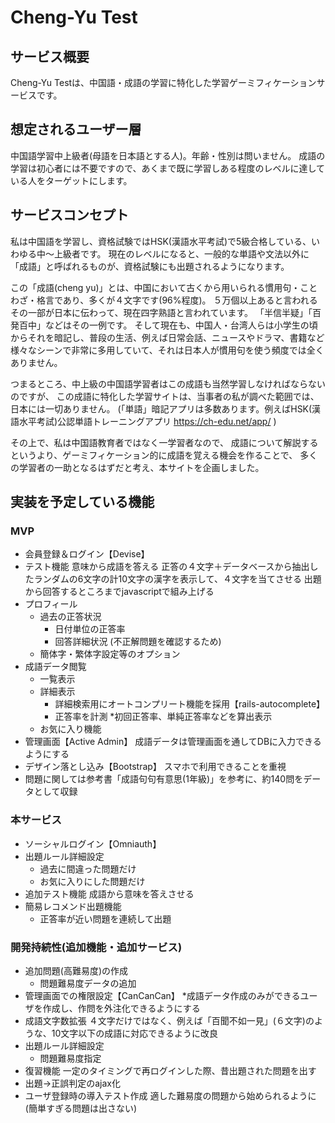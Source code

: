 # Cheng-Yu Test

## サービス概要
Cheng-Yu Testは、中国語・成語の学習に特化した学習ゲーミフィケーションサービスです。

## 想定されるユーザー層
中国語学習中上級者(母語を日本語とする人)。年齢・性別は問いません。
成語の学習は初心者には不要ですので、あくまで既に学習しある程度のレベルに達している人をターゲットにします。

## サービスコンセプト
私は中国語を学習し、資格試験ではHSK(漢語水平考試)で5級合格している、いわゆる中〜上級者です。
現在のレベルになると、一般的な単語や文法以外に「成語」と呼ばれるものが、資格試験にも出題されるようになります。

この「成語(cheng yu)」とは、中国において古くから用いられる慣用句・ことわざ・格言であり、多くが４文字です(96%程度)。
５万個以上あると言われるその一部が日本に伝わって、現在四字熟語と言われています。
「半信半疑」「百発百中」などはその一例です。
そして現在も、中国人・台湾人らは小学生の頃からそれを暗記し、普段の生活、例えば日常会話、ニュースやドラマ、書籍など
様々なシーンで非常に多用していて、それは日本人が慣用句を使う頻度では全くありません。

つまるところ、中上級の中国語学習者はこの成語も当然学習しなければならないのですが、
この成語に特化した学習サイトは、当事者の私が調べた範囲では、日本には一切ありません。
(「単語」暗記アプリは多数あります。例えばHSK(漢語水平考試)公認単語トレーニングアプリ https://ch-edu.net/app/ )

その上で、私は中国語教育者ではなく一学習者なので、
成語について解説するというより、ゲーミフィケーション的に成語を覚える機会を作ることで、
多くの学習者の一助となるはずだと考え、本サイトを企画しました。

## 実装を予定している機能
### MVP
* 会員登録＆ログイン【Devise】
* テスト機能
  意味から成語を答える
  正答の４文字＋データベースから抽出したランダムの6文字の計10文字の漢字を表示して、４文字を当てさせる
  出題から回答するところまでjavascriptで組み上げる
* プロフィール
  * 過去の正答状況
    * 日付単位の正答率
    * 回答詳細状況
      (不正解問題を確認するため)
  * 簡体字・繁体字設定等のオプション
* 成語データ閲覧
  * 一覧表示
  * 詳細表示
    * 詳細検索用にオートコンプリート機能を採用【rails-autocomplete】
    * 正答率を計測
      *初回正答率、単純正答率などを算出表示
  * お気に入り機能
* 管理画面【Active Admin】
  成語データは管理画面を通してDBに入力できるようにする
* デザイン落とし込み【Bootstrap】
  スマホで利用できることを重視
* 問題に関しては参考書「成語句句有意思(1年級)」を参考に、約140問をデータとして収録

### 本サービス
* ソーシャルログイン【Omniauth】
* 出題ルール詳細設定
  * 過去に間違った問題だけ
  * お気に入りにした問題だけ
* 追加テスト機能
  成語から意味を答えさせる
* 簡易レコメンド出題機能
  * 正答率が近い問題を連続して出題

### 開発持続性(追加機能・追加サービス)
* 追加問題(高難易度)の作成
  * 問題難易度データの追加
* 管理画面での権限設定【CanCanCan】
  *成語データ作成のみができるユーザを作成し、作問を外注化できるようにする
* 成語文字数拡張
  ４文字だけではなく、例えば「百聞不如一見」(６文字)のような、10文字以下の成語に対応できるように改良
* 出題ルール詳細設定
  * 問題難易度指定
* 復習機能
  一定のタイミングで再ログインした際、昔出題された問題を出す
* 出題→正誤判定のajax化
* ユーザ登録時の導入テスト作成
  適した難易度の問題から始められるように(簡単すぎる問題は出さない)
